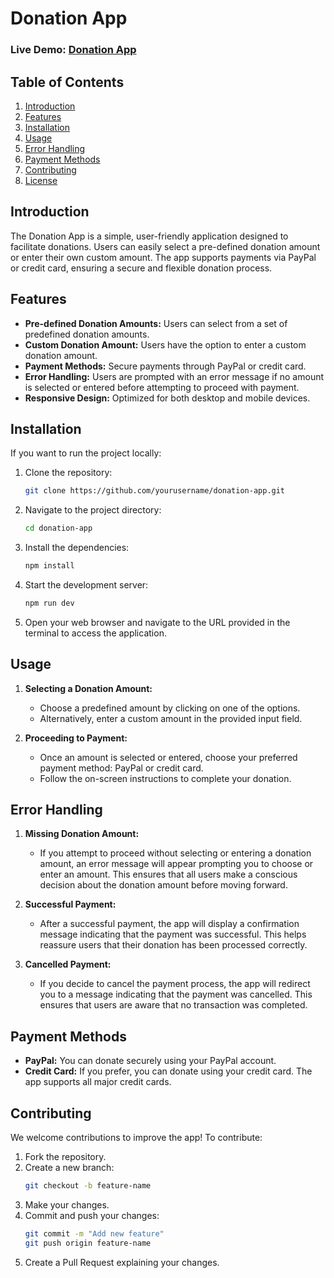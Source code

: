 # Donation App

### Live Demo: [Donation App](https://66b39e4b4d3f951d06df5bfc--euphonious-biscotti-76a118.netlify.app/)

## Table of Contents

1. [Introduction](#introduction)
2. [Features](#features)
3. [Installation](#installation)
4. [Usage](#usage)
5. [Error Handling](#error-handling)
6. [Payment Methods](#payment-methods)
7. [Contributing](#contributing)
8. [License](#license)

## Introduction

The Donation App is a simple, user-friendly application designed to facilitate donations. Users can easily select a pre-defined donation amount or enter their own custom amount. The app supports payments via PayPal or credit card, ensuring a secure and flexible donation process.

## Features

- **Pre-defined Donation Amounts:** Users can select from a set of predefined donation amounts.
- **Custom Donation Amount:** Users have the option to enter a custom donation amount.
- **Payment Methods:** Secure payments through PayPal or credit card.
- **Error Handling:** Users are prompted with an error message if no amount is selected or entered before attempting to proceed with payment.
- **Responsive Design:** Optimized for both desktop and mobile devices.

## Installation

If you want to run the project locally:

1. Clone the repository:
   ```bash
   git clone https://github.com/yourusername/donation-app.git
   ```
2. Navigate to the project directory:
   ```bash
   cd donation-app
   ```
3. Install the dependencies:
   ```bash
   npm install
   ```
4. Start the development server:
   ```bash
   npm run dev
   ```
5. Open your web browser and navigate to the URL provided in the terminal to access the application.

## Usage

1. **Selecting a Donation Amount:**

   - Choose a predefined amount by clicking on one of the options.
   - Alternatively, enter a custom amount in the provided input field.

2. **Proceeding to Payment:**
   - Once an amount is selected or entered, choose your preferred payment method: PayPal or credit card.
   - Follow the on-screen instructions to complete your donation.

## Error Handling

1. **Missing Donation Amount:**

   - If you attempt to proceed without selecting or entering a donation amount, an error message will appear prompting you to choose or enter an amount. This ensures that all users make a conscious decision about the donation amount before moving forward.

2. **Successful Payment:**

   - After a successful payment, the app will display a confirmation message indicating that the payment was successful. This helps reassure users that their donation has been processed correctly.

3. **Cancelled Payment:**
   - If you decide to cancel the payment process, the app will redirect you to a message indicating that the payment was cancelled. This ensures that users are aware that no transaction was completed.

## Payment Methods

- **PayPal:** You can donate securely using your PayPal account.
- **Credit Card:** If you prefer, you can donate using your credit card. The app supports all major credit cards.

## Contributing

We welcome contributions to improve the app! To contribute:

1. Fork the repository.
2. Create a new branch:
   ```bash
   git checkout -b feature-name
   ```
3. Make your changes.
4. Commit and push your changes:
   ```bash
   git commit -m "Add new feature"
   git push origin feature-name
   ```
5. Create a Pull Request explaining your changes.
